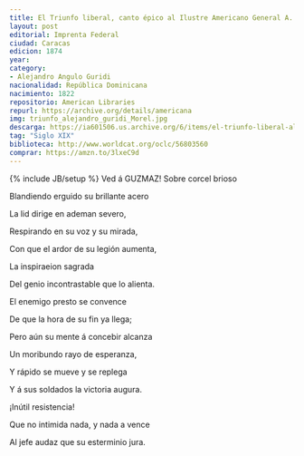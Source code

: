 ```yaml
---
title: El Triunfo liberal, canto épico al Ilustre Americano General A. Guzmán Blanco
layout: post
editorial: Imprenta Federal
ciudad: Caracas
edicion: 1874
year: 
category: 
- Alejandro Angulo Guridi
nacionalidad: República Dominicana
nacimiento: 1822
repositorio: American Libraries
repurl: https://archive.org/details/americana
img: triunfo_alejandro_guridi_Morel.jpg
descarga: https://ia601506.us.archive.org/6/items/el-triunfo-liberal-alejandro-guridi/El%20triunfo%20liberal%20-%20Alejandro%20Guridi.pdf
tag: "Siglo XIX"
biblioteca: http://www.worldcat.org/oclc/56803560
comprar: https://amzn.to/3lxeC9d
---
```

{% include JB/setup %}
Ved á GUZMAZ! Sobre corcel brioso
 
Blandiendo erguido su brillante acero
 
La lid dirige en ademan severo,
 
Respirando en su voz y su mirada,
 
Con que el ardor de su legión aumenta,
 
La inspiraeion sagrada
 
Del genio incontrastable que lo alienta.
 
 
El enemigo presto se convence
 
De que la hora de su fin ya llega;
 
Pero aún su mente á concebir alcanza
 
Un moribundo rayo de esperanza,
 
Y rápido se mueve y se replega
 
Y á sus soldados la victoria augura.
 
¡Inútil resistencia!
 
Que no intimida nada, y nada a vence
 
Al jefe audaz que su esterminio jura.
